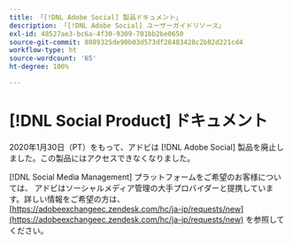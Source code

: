 ```yaml
---
title: 「[!DNL Adobe Social] 製品ドキュメント」
description: 「[!DNL Adobe Social] ユーザーガイドリソース」
exl-id: 48527ae3-bc6a-4f30-9309-701bb2be0650
source-git-commit: 8089325de90b03d573df28483428c2b82d221cd4
workflow-type: ht
source-wordcount: '65'
ht-degree: 100%

---
```


# [!DNL Social Product] ドキュメント

2020年1月30日（PT）をもって、アドビは [!DNL Adobe Social] 製品を廃止しました。この製品にはアクセスできなくなりました。

[!DNL Social Media Management] プラットフォームをご希望のお客様については、 アドビはソーシャルメディア管理の大手プロバイダーと提携しています。詳しい情報をご希望の方は、[https://adobeexchangeec.zendesk.com/hc/ja-jp/requests/new](https://adobeexchangeec.zendesk.com/hc/ja-jp/requests/new) を参照してください。
